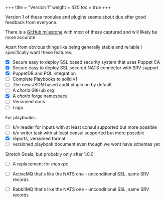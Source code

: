 +++
title = "Version 1"
weight = 420
toc = true
+++

Version 1 of these modules and plugins seems about due after good feedback from everyone.

There is a [GitHub milestone](https://github.com/ripienaar/mcollective-choria/milestone/2) with most of these captured
and will likely be more accurate

Apart from obvious things like being generally stable and reliable I specifically want these features:

 - [x] Secure easy to deploy SSL based security system that uses Puppet CA
 - [x] Secure easy to deploy SSL secured NATS connector with SRV support
 - [x] PuppetDB and PQL integration
 - [ ] Complete Playbooks to solid v1
 - [ ] The new JSON based audit plugin on by default
 - [ ] A *choria* GitHub org
 - [x] A *choria* forge namespace
 - [ ] Versioned docs
 - [ ] Logo

For playbooks:

 - [ ] k/v reader for inputs with at least consul supported but more possible
 - [ ] k/v writer task with at least consul supported but more possible
 - [x] reports, versioned format
 - [ ] versioned playbook document even though we wont have schemas yet

Stretch Goals, but probably only after 1.0.0:

 - [ ] A replacement for *mco rpc*
 - [ ] ActiveMQ that's like the NATS one - unconditional SSL, same SRV records
 - [ ] RabbitMQ that's like the NATS one - unconditional SSL, same SRV records

